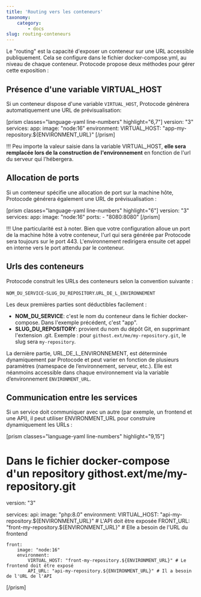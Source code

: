 ```yaml
---
title: 'Routing vers les conteneurs'
taxonomy:
    category:
        - docs
slug: routing-conteneurs
---
```


Le "routing" est la capacité d'exposer un conteneur sur une URL accessible publiquement. Cela se configure dans le fichier docker-compose.yml, au niveau de chaque conteneur. Protocode propose deux méthodes pour gérer cette exposition :

## Présence d'une variable VIRTUAL_HOST

Si un conteneur dispose d'une variable `VIRTUAL_HOST`, Protocode génèrera automatiquement une URL de prévisualisation:

[prism classes="language-yaml line-numbers" highlight="6,7"]
version: "3"
services:
    app:
        image: "node:16"
        environment:
            VIRTUAL_HOST: "app-my-repository.${ENVIRONMENT_URL}"
[/prism]

!!! Peu importe la valeur saisie dans la variable VIRTUAL_HOST, **elle sera remplacée lors de la construction de l'environnement** en fonction de l'url du serveur qui l'hébergera.

## Allocation de ports

Si un conteneur spécifie une allocation de port sur la machine hôte, Protocode générera également une URL de prévisualisation :

[prism classes="language-yaml line-numbers" highlight="6"]
version: "3"
services:
    app:
        image: "node:16"
        ports:
        	- "8080:8080"
[/prism]

!!! Une particularité est à noter. Bien que votre configuration alloue un port de la machine hôte à votre conteneur, l'url qui sera générée par Protocode sera toujours sur le port 443. L'environnement redirigera ensuite cet appel en interne vers le port attendu par le conteneur.

## Urls des conteneurs

Protocode construit les URLs des conteneurs selon la convention suivante :

`NOM_DU_SERVICE`-`SLUG_DU_REPOSITORY`.`URL_DE_L_ENVIRONNEMENT`

Les deux premières parties sont déductibles facilement :
* **NOM_DU_SERVICE**: c'est le nom du conteneur dans le fichier docker-compose. Dans l'exemple précédent, c'est "app".
* **SLUG_DU_REPOSITORY**: provient du nom du dépôt Git, en supprimant l'extension .git.
Exemple : pour `githost.ext/me/my-repository.git`, le slug sera `my-repository`.

La dernière partie, URL_DE_L_ENVIRONNEMENT, est déterminée dynamiquement par Protocode et peut varier en fonction de plusieurs paramètres (namespace de l’environnement, serveur, etc.). Elle est néanmoins accessible dans chaque environnement via la variable d’environnement `ENVIRONMENT_URL`.

## Communication entre les services

Si un service doit communiquer avec un autre (par exemple, un frontend et une API), il peut utiliser ENVIRONMENT_URL pour construire dynamiquement les URLs :

[prism classes="language-yaml line-numbers" highlight="9,15"]
# Dans le fichier docker-compose d'un repository githost.ext/me/my-repository.git
version: "3"

services:
    api:
        image: "php:8.0"
        environment:
            VIRTUAL_HOST: "api-my-repository.${ENVIRONMENT_URL}" # L'API doit être exposée
            FRONT_URL: "front-my-repository.${ENVIRONMENT_URL}" # Elle a besoin de l'URL du frontend

    front:
        image: "node:16"
        environment:
            VIRTUAL_HOST: "front-my-repository.${ENVIRONMENT_URL}" # Le frontend doit être exposé
            API_URL: "api-my-repository.${ENVIRONMENT_URL}" # Il a besoin de l'URL de l'API
[/prism]
